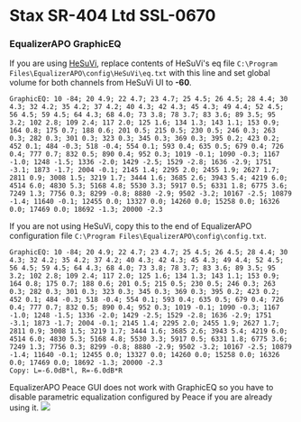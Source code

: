 # Stax SR-404 Ltd SSL-0670
### EqualizerAPO GraphicEQ
If you are using [HeSuVi](https://sourceforge.net/projects/hesuvi/), replace contents of HeSuVi's eq file `C:\Program Files\EqualizerAPO\config\HeSuVi\eq.txt` with this line and set global volume for both channels from HeSuVi UI to **-60**.
```
GraphicEQ: 10 -84; 20 4.9; 22 4.7; 23 4.7; 25 4.5; 26 4.5; 28 4.4; 30 4.3; 32 4.2; 35 4.2; 37 4.2; 40 4.3; 42 4.3; 45 4.3; 49 4.4; 52 4.5; 56 4.5; 59 4.5; 64 4.3; 68 4.0; 73 3.8; 78 3.7; 83 3.6; 89 3.5; 95 3.2; 102 2.8; 109 2.4; 117 2.0; 125 1.6; 134 1.3; 143 1.1; 153 0.9; 164 0.8; 175 0.7; 188 0.6; 201 0.5; 215 0.5; 230 0.5; 246 0.3; 263 0.3; 282 0.3; 301 0.3; 323 0.3; 345 0.3; 369 0.3; 395 0.2; 423 0.2; 452 0.1; 484 -0.3; 518 -0.4; 554 0.1; 593 0.4; 635 0.5; 679 0.4; 726 0.4; 777 0.7; 832 0.5; 890 0.4; 952 0.3; 1019 -0.1; 1090 -0.3; 1167 -1.0; 1248 -1.5; 1336 -2.0; 1429 -2.5; 1529 -2.8; 1636 -2.9; 1751 -3.1; 1873 -1.7; 2004 -0.1; 2145 1.4; 2295 2.0; 2455 1.9; 2627 1.7; 2811 0.9; 3008 1.5; 3219 1.7; 3444 1.6; 3685 2.6; 3943 5.4; 4219 6.0; 4514 6.0; 4830 5.3; 5168 4.8; 5530 3.3; 5917 0.5; 6331 1.8; 6775 3.6; 7249 1.3; 7756 0.3; 8299 -0.8; 8880 -2.9; 9502 -3.2; 10167 -2.5; 10879 -1.4; 11640 -0.1; 12455 0.0; 13327 0.0; 14260 0.0; 15258 0.0; 16326 0.0; 17469 0.0; 18692 -1.3; 20000 -2.3
```
If you are not using HeSuVi, copy this to the end of EqualizerAPO configuration file `C:\Program Files\EqualizerAPO\config\config.txt`.
```
GraphicEQ: 10 -84; 20 4.9; 22 4.7; 23 4.7; 25 4.5; 26 4.5; 28 4.4; 30 4.3; 32 4.2; 35 4.2; 37 4.2; 40 4.3; 42 4.3; 45 4.3; 49 4.4; 52 4.5; 56 4.5; 59 4.5; 64 4.3; 68 4.0; 73 3.8; 78 3.7; 83 3.6; 89 3.5; 95 3.2; 102 2.8; 109 2.4; 117 2.0; 125 1.6; 134 1.3; 143 1.1; 153 0.9; 164 0.8; 175 0.7; 188 0.6; 201 0.5; 215 0.5; 230 0.5; 246 0.3; 263 0.3; 282 0.3; 301 0.3; 323 0.3; 345 0.3; 369 0.3; 395 0.2; 423 0.2; 452 0.1; 484 -0.3; 518 -0.4; 554 0.1; 593 0.4; 635 0.5; 679 0.4; 726 0.4; 777 0.7; 832 0.5; 890 0.4; 952 0.3; 1019 -0.1; 1090 -0.3; 1167 -1.0; 1248 -1.5; 1336 -2.0; 1429 -2.5; 1529 -2.8; 1636 -2.9; 1751 -3.1; 1873 -1.7; 2004 -0.1; 2145 1.4; 2295 2.0; 2455 1.9; 2627 1.7; 2811 0.9; 3008 1.5; 3219 1.7; 3444 1.6; 3685 2.6; 3943 5.4; 4219 6.0; 4514 6.0; 4830 5.3; 5168 4.8; 5530 3.3; 5917 0.5; 6331 1.8; 6775 3.6; 7249 1.3; 7756 0.3; 8299 -0.8; 8880 -2.9; 9502 -3.2; 10167 -2.5; 10879 -1.4; 11640 -0.1; 12455 0.0; 13327 0.0; 14260 0.0; 15258 0.0; 16326 0.0; 17469 0.0; 18692 -1.3; 20000 -2.3
Copy: L=-6.0dB*l, R=-6.0dB*R
```
EqualizerAPO Peace GUI does not work with GraphicEQ so you have to disable parametric equalization configured by Peace if you are already using it.
![](https://raw.githubusercontent.com/jaakkopasanen/AutoEq/master/results/Innerfidelity%202017/innerfidelity/onear/Stax%20SR-404%20Ltd%20SSL-0670/Stax%20SR-404%20Ltd%20SSL-0670.png)
